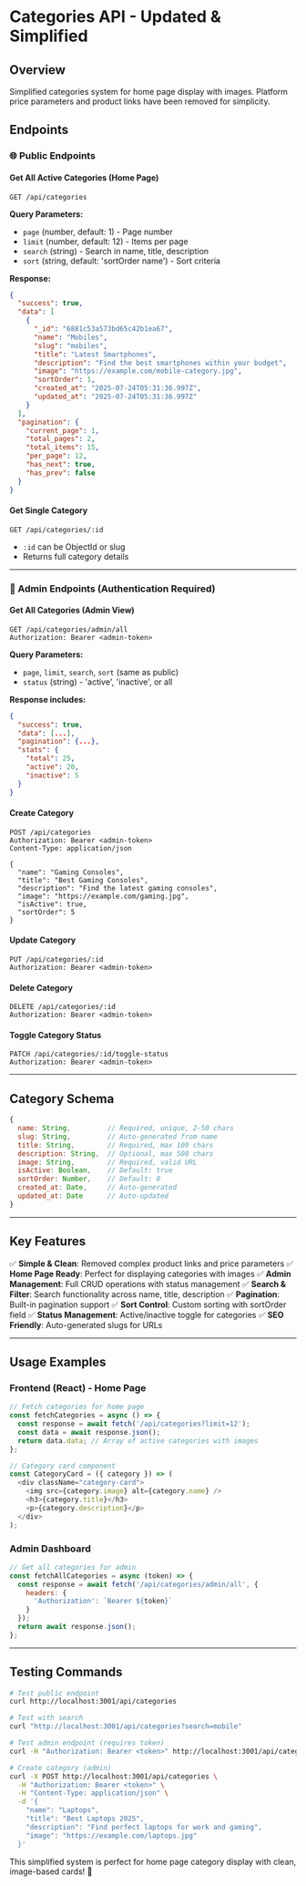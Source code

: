 # Categories API - Updated & Simplified

## Overview
Simplified categories system for home page display with images. Platform price parameters and product links have been removed for simplicity.

## Endpoints

### 🌐 Public Endpoints

#### Get All Active Categories (Home Page)
```http
GET /api/categories
```

**Query Parameters:**
- `page` (number, default: 1) - Page number
- `limit` (number, default: 12) - Items per page  
- `search` (string) - Search in name, title, description
- `sort` (string, default: 'sortOrder name') - Sort criteria

**Response:**
```json
{
  "success": true,
  "data": [
    {
      "_id": "6881c53a573bd65c42b1ea67",
      "name": "Mobiles",
      "slug": "mobiles", 
      "title": "Latest Smartphones",
      "description": "Find the best smartphones within your budget",
      "image": "https://example.com/mobile-category.jpg",
      "sortOrder": 1,
      "created_at": "2025-07-24T05:31:36.997Z",
      "updated_at": "2025-07-24T05:31:36.997Z"
    }
  ],
  "pagination": {
    "current_page": 1,
    "total_pages": 2,
    "total_items": 15,
    "per_page": 12,
    "has_next": true,
    "has_prev": false
  }
}
```

#### Get Single Category
```http
GET /api/categories/:id
```
- `:id` can be ObjectId or slug
- Returns full category details

---

### 🔐 Admin Endpoints (Authentication Required)

#### Get All Categories (Admin View)
```http
GET /api/categories/admin/all
Authorization: Bearer <admin-token>
```

**Query Parameters:**
- `page`, `limit`, `search`, `sort` (same as public)
- `status` (string) - 'active', 'inactive', or all

**Response includes:**
```json
{
  "success": true,
  "data": [...],
  "pagination": {...},
  "stats": {
    "total": 25,
    "active": 20,
    "inactive": 5
  }
}
```

#### Create Category
```http
POST /api/categories
Authorization: Bearer <admin-token>
Content-Type: application/json

{
  "name": "Gaming Consoles",
  "title": "Best Gaming Consoles",
  "description": "Find the latest gaming consoles",
  "image": "https://example.com/gaming.jpg",
  "isActive": true,
  "sortOrder": 5
}
```

#### Update Category  
```http
PUT /api/categories/:id
Authorization: Bearer <admin-token>
```

#### Delete Category
```http
DELETE /api/categories/:id
Authorization: Bearer <admin-token>
```

#### Toggle Category Status
```http
PATCH /api/categories/:id/toggle-status
Authorization: Bearer <admin-token>
```

---

## Category Schema

```javascript
{
  name: String,         // Required, unique, 2-50 chars
  slug: String,         // Auto-generated from name
  title: String,        // Required, max 100 chars  
  description: String,  // Optional, max 500 chars
  image: String,        // Required, valid URL
  isActive: Boolean,    // Default: true
  sortOrder: Number,    // Default: 0
  created_at: Date,     // Auto-generated
  updated_at: Date      // Auto-updated
}
```

---

## Key Features

✅ **Simple & Clean**: Removed complex product links and price parameters
✅ **Home Page Ready**: Perfect for displaying categories with images
✅ **Admin Management**: Full CRUD operations with status management
✅ **Search & Filter**: Search functionality across name, title, description
✅ **Pagination**: Built-in pagination support
✅ **Sort Control**: Custom sorting with sortOrder field
✅ **Status Management**: Active/inactive toggle for categories
✅ **SEO Friendly**: Auto-generated slugs for URLs

---

## Usage Examples

### Frontend (React) - Home Page
```javascript
// Fetch categories for home page
const fetchCategories = async () => {
  const response = await fetch('/api/categories?limit=12');
  const data = await response.json();
  return data.data; // Array of active categories with images
};

// Category card component
const CategoryCard = ({ category }) => (
  <div className="category-card">
    <img src={category.image} alt={category.name} />
    <h3>{category.title}</h3>
    <p>{category.description}</p>
  </div>
);
```

### Admin Dashboard
```javascript
// Get all categories for admin
const fetchAllCategories = async (token) => {
  const response = await fetch('/api/categories/admin/all', {
    headers: {
      'Authorization': `Bearer ${token}`
    }
  });
  return await response.json();
};
```

---

## Testing Commands

```bash
# Test public endpoint
curl http://localhost:3001/api/categories

# Test with search
curl "http://localhost:3001/api/categories?search=mobile"

# Test admin endpoint (requires token)
curl -H "Authorization: Bearer <token>" http://localhost:3001/api/categories/admin/all

# Create category (admin)
curl -X POST http://localhost:3001/api/categories \
  -H "Authorization: Bearer <token>" \
  -H "Content-Type: application/json" \
  -d '{
    "name": "Laptops",
    "title": "Best Laptops 2025", 
    "description": "Find perfect laptops for work and gaming",
    "image": "https://example.com/laptops.jpg"
  }'
```

This simplified system is perfect for home page category display with clean, image-based cards! 🎯
